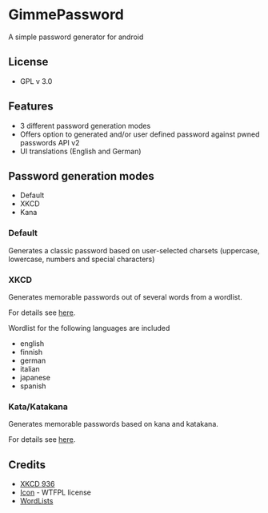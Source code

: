 # GimmePassword
A simple password generator for android

## License
* GPL v 3.0

## Features
- 3 different password generation modes
- Offers option to generated and/or user defined password against pwned passwords API v2
- UI translations (English and German)

## Password generation modes
* Default
* XKCD
* Kana

### Default
Generates a classic password based on user-selected charsets (uppercase, lowercase, numbers and special characters)

### XKCD
Generates memorable passwords out of several words from a wordlist.

For details see [here](https://xkcd.com/936/).

Wordlist for the following languages are included

* english
* finnish
* german
* italian
* japanese
* spanish

### Kata/Katakana
Generates memorable passwords based on kana and katakana.

For details see [here]( https://en.wikipedia.org/wiki/Kana).


## Credits
* [XKCD 936](https://xkcd.com/936/)
* [Icon](https://www.iconfinder.com/icons/2639882/password_icon) - WTFPL license
* [WordLists](https://github.com/redacted/XKCD-password-generator/tree/master/xkcdpass/static)
